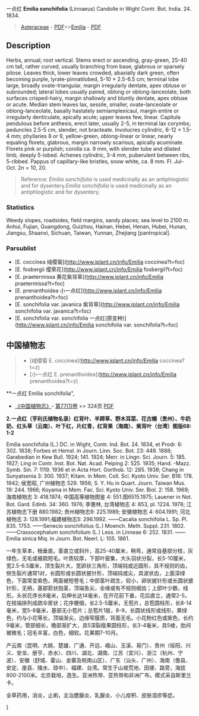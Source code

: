 一点红 **Emilia sonchifolia** (Linnaeus) Candolle in Wight Contr. Bot. India. 24. 1834.

> [Asteraceae](http://www.iplant.cn/info/Asteraceae?t=foc) - [PDF](http://www.iplant.cn/foc/pdf/Asteraceae.pdf)>>[Emilia](http://www.iplant.cn/info/Emilia?t=foc) - [PDF](http://www.iplant.cn/foc/pdf/Emilia.pdf)

## Description

Herbs, annual; root vertical. Stems erect or ascending, gray-green, 25-40 cm tall, rather curved, usually branching from base, glabrous or sparsely pilose. Leaves thick, lower leaves crowded, abaxially dark green, often becoming purple, lyrate-pinnatilobed, 5-10 × 2.5-6.5 cm; terminal lobe large, broadly ovate-triangular, margin irregularly dentate, apex obtuse or subrounded; lateral lobes usually paired, oblong or oblong-lanceolate, both surfaces crisped-hairy, margin shallowly and bluntly dentate, apex obtuse or acute. Median stem leaves lax, sessile, smaller, ovate-lanceolate or oblong-lanceolate, basally hastately semiamplexicaul, margin entire or irregularly denticulate, apically acute; upper leaves few, linear. Capitula pendulous before anthesis, erect later, usually 2-5, in terminal lax corymbs; peduncles 2.5-5 cm, slender, not bracteate. Involucres cylindric, 6-12 × 1.5-4 mm; phyllaries 8 or 9, yellow-green, oblong-linear or linear, nearly equaling florets, glabrous, margin narrowly scarious, apically acuminate. Florets pink or purplish; corolla ca. 9 mm, with slender tube and dilated limb, deeply 5-lobed. Achenes cylindric, 3-4 mm, puberulent between ribs, 5-ribbed. Pappus of capillary-like bristles, snow white, ca. 8 mm. Fl. Jul-Oct. 2*n* = 10, 20.

> Reference: 
>*Emilia sonchifolia* is used medicinally as an antiphlogistic and for dysentery.*Emilia sonchifolia* is used medicinally as an antiphlogistic and for dysentery.

### Statistics
Weedy slopes, roadsides, field margins, sandy places; sea level to 2100 m. Anhui, Fujian, Guangdong, Guizhou, Hainan, Hebei, Henan, Hubei, Hunan, Jiangsu, Shaanxi, Sichuan, Taiwan, Yunnan, Zhejiang [pantropical].

### Parsublist

* [E.  coccinea  绒缨菊](http://www.iplant.cn/info/Emilia coccinea?t=foc)
* [E.  fosbergii  缨荣花](http://www.iplant.cn/info/Emilia fosbergii?t=foc)
* [E.  praetermissa  黄花紫背草](http://www.iplant.cn/info/Emilia praetermissa?t=foc)
* [E.  prenanthoidea  小一点红](http://www.iplant.cn/info/Emilia prenanthoidea?t=foc)
* [E.  sonchifolia var. javanica  紫背草](http://www.iplant.cn/info/Emilia sonchifolia var. javanica?t=foc)
* [E.  sonchifolia var. sonchifolia  一点红(原变种)](http://www.iplant.cn/info/Emilia sonchifolia var. sonchifolia?t=foc)

## 中国植物志

> * [绒缨菊  E.  coccinea](http://www.iplant.cn/info/Emilia coccinea?t=z)
> * [小一点红  E.  prenanthoidea](http://www.iplant.cn/info/Emilia prenanthoidea?t=z)

**一点红 Emilia sonchifolia",

* [《中国植物志》](http://www.iplant.cn/frps)- [第77(1)卷](http://www.iplant.cn/frps/vol/77(1)) >> 324页 [PDF](http://www.iplant.cn/frps/pdf/77(1)/324.PDF)

**2.一点红（亨利氏植物名录）红背叶、羊蹄草、野木耳菜、花古帽（贵州）、牛奶奶、红头草（云南）、叶下红，片红青，红背果（海南）、紫背叶（台湾）图版68: 1-2**

Emilia sonchifolia (L.) DC. in Wight, Contr. Ind. Bot. 24. 1834, et Prodr. 6: 302. 1838; Forbes et Hemsl. in Journ. Linn. Soc. Bot. 23: 449. 1888; Garabedian in Kew Bull. 1924; 141. 1924; Merr. in Lingn. Sci. Journ. 5: 185. 1927; Ling in Contr. Inst. Bot. Nat. Acad. Peiping 2: 525. 1935; Hand. -Mazz. Symb. Sin. 7: 1119. 1936 et in Acta Hort. Gorthob. 12: 285. 1938; Chang in Sunyatsenia 3: 300. 1937; Kitam. in Mem. Coll. Sci. Kyoto Univ. Ser. B16: 178. 1942; 侯宽昭, 广州植物志 529. 1956; S. Y. Hu in Quart. Journ. Taiwan Mus. 19: 244. 1966; Koyama in Mem. Fac. Sci. Kyoto Univ. Ser. Biol. 2: 158. 1969; 海南植物志 3: 418.1974; 中国高等植物图鉴 4: 551.图6515.1975; Lauener in Not. Bot. Gard. Edinb. 34: 360. 1976; 李惠林, 台湾植物志 4: 853, pl. 1224. 1978; 江苏植物志下册 880.1982; 贵州植物志9: 225.1989; 安徽植物志 4: 604.1991; 河北植物志 3: 128.1991;福建植物志5: 296.1992. ——Cacalia sonchifolia L. Sp. Pl. 835. 1753. ——Senecio sonchifolius (L.) Moench. Meth. Suppl. 231. 1802. ——Crassocephalum sonchifolium (L.) Less. in Linneae 6: 252. 1831. ——Emilia sinica Miq. in Journ. Bot. Neerl. L: 105. 1861.

一年生草本，根垂直。茎直立或斜升，高25-40厘米，稍弯，通常自基部分枝，灰绿色，无毛或被疏短毛。叶质较厚，下部叶密集，大头羽状分裂，长5-10厘米，宽2.5-6.5厘米，顶生裂片大，宽卵状三角形，顶端钝或近圆形，具不规则的齿，侧生裂片通常1对，长圆形或长圆状披针形，顶端钝或尖，具波状齿，上面深绿色，下面常变紫色，两面被短卷毛；中部茎叶疏生，较小，卵状披针形或长圆状披针形，无柄，基部箭状抱茎，顶端急尖，全缘或有不规则细齿；上部叶少数，线形。头状花序长8毫米，后伸长达14毫米，在开花前下垂，花后直立，通常2-5，在枝端排列成疏伞房状；花序梗细，长2.5-5厘米，无苞片，总苞圆柱形，长8-14毫米，宽5-8毫米，基部无小苞片；总苞片1层，8-9，长圆状线形或线形，黄绿色，约与小花等长，顶端渐尖，边缘窄膜质，背面无毛。小花粉红色或紫色，长约9毫米，管部细长，檐部渐扩大，具5深裂瘦果圆柱形，长3-4毫米，具5棱，肋间被微毛；冠毛丰富，白色，细软。花果期7-10月。

产云南（昆明、大姚、楚雄、广通、开远、峨山、玉溪、易门）、贵州（绥阳、兴义、安龙、册亨、赤水）、四川、湖北、湖南、江苏（宜兴）、浙江（杭州、宁波）、安徽（舒城、霍山、金寨及皖南山区）、广东（汕头、广州）、海南（儋县、安定、崖县、陵水、琼中）、福建、台湾。常生于山坡荒地、田埂、路旁，海拔800-2100米。北京栽培，逸生。亚洲热带、亚热带和非洲广布。模式采自斯里兰卡。

全草药用，消炎，止痢，主治腮腺炎、乳腺炎、小儿疳积、皮肤湿疹等症。

}